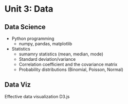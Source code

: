 # Unit 3: Data

## Data Science
* Python programming
  * numpy, pandas, matplotlib
* Statistics
  * sumamry statistics (mean, median, mode)
  * Standard deviation/variance
  * Correlation coefficient and the covariance matrix
  * Probability distributions (Binomial, Poisson, Normal)

## Data Viz
Effective data visualization
D3.js
